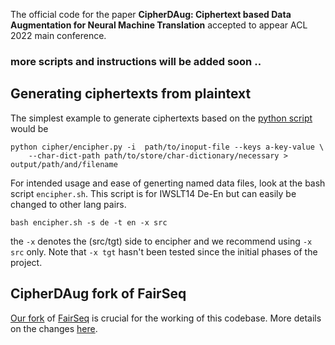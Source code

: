 The official code for the paper **CipherDAug: Ciphertext based Data Augmentation for Neural Machine Translation** accepted to appear ACL 2022 main conference.

### more scripts and instructions will be added soon ..

## Generating ciphertexts from plaintext

The simplest example to generate ciphertexts based on the [python script](cipher/encipher.py) would be
```
python cipher/encipher.py -i  path/to/inoput-file --keys a-key-value \
    --char-dict-path path/to/store/char-dictionary/necessary > output/path/and/filename
```

For intended usage and ease of generting named data files, look at the bash script `encipher.sh`. This script is for IWSLT14 De-En but can easily be changed to other lang pairs.
```
bash encipher.sh -s de -t en -x src
```
the `-x` denotes the (src/tgt) side to encipher and we recommend using `-x src` only. Note that `-x tgt` hasn't been tested since the initial phases of the project.

## CipherDAug fork of FairSeq

[Our fork](https://github.com/protonish/fairseq-cipherdaug) of [FairSeq](https://github.com/pytorch/fairseq) is crucial for the working of this codebase. More details on the changes [here](https://github.com/protonish/fairseq-cipherdaug/blob/main/README.md).
